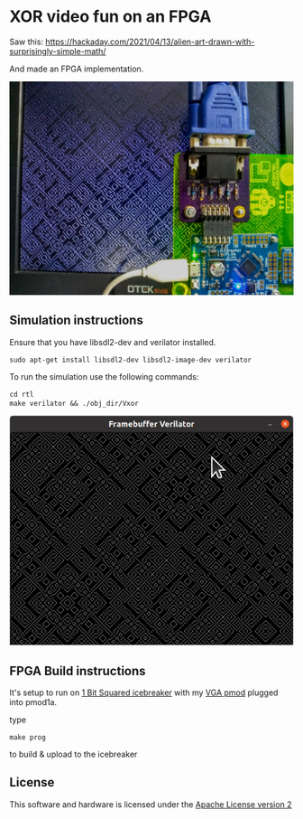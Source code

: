 # XOR video fun on an FPGA

Saw this: https://hackaday.com/2021/04/13/alien-art-drawn-with-surprisingly-simple-math/

And made an FPGA implementation.

![xor demo](docs/xor.jpg)

## Simulation instructions

Ensure that you have libsdl2-dev and verilator installed.

    sudo apt-get install libsdl2-dev libsdl2-image-dev verilator

To run the simulation use the following commands:

    cd rtl
    make verilator && ./obj_dir/Vxor

![fb_verilator](docs/fb_verilator.png)


## FPGA Build instructions

It's setup to run on [1 Bit Squared icebreaker](https://1bitsquared.com/products/icebreaker) with my [VGA pmod](https://github.com/mattvenn/6bit-pmod-vga) plugged into pmod1a.

type

    make prog

to build & upload to the icebreaker

## License

This software and hardware is licensed under the [Apache License version 2](LICENSE-2.0.txt)
